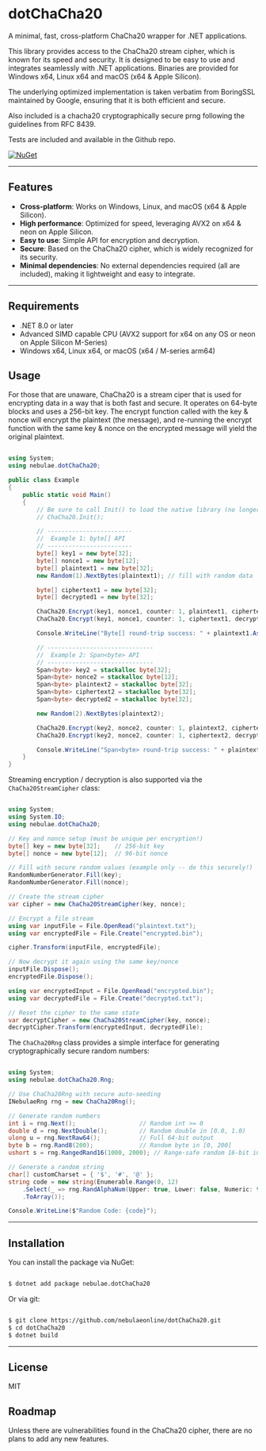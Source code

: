 # dotChaCha20

A minimal, fast, cross-platform ChaCha20 wrapper for .NET applications.

This library provides access to the ChaCha20 stream cipher, which is known for its speed and security. It is designed to be easy to use and integrates seamlessly with .NET applications. Binaries are provided for Windows x64, Linux x64 and macOS (x64 & Apple Silicon).

The underlying optimized implementation is taken verbatim from BoringSSL maintained by Google, ensuring that it is both efficient and secure.

Also included is a chacha20 cryptographically secure prng following the guidelines from RFC 8439.

Tests are included and available in the Github repo.

[![NuGet](https://img.shields.io/nuget/v/nebulae.dotChaCha20.svg)](https://www.nuget.org/packages/nebulae.dotChaCha20)

---

## Features

- **Cross-platform**: Works on Windows, Linux, and macOS (x64 & Apple Silicon).
- **High performance**: Optimized for speed, leveraging AVX2 on x64 & neon on Apple Silicon.
- **Easy to use**: Simple API for encryption and decryption.
- **Secure**: Based on the ChaCha20 cipher, which is widely recognized for its security.
- **Minimal dependencies**: No external dependencies required (all are included), making it lightweight and easy to integrate.

---

## Requirements

- .NET 8.0 or later
- Advanced SIMD capable CPU (AVX2 support for x64 on any OS or neon on Apple Silicon M-Series)
- Windows x64, Linux x64, or macOS (x64 / M-series arm64)

## Usage

For those that are unaware, ChaCha20 is a stream ciper that is used for encrypting data in a way that is both fast and secure. It operates on 64-byte blocks and uses a 256-bit key. The encrypt function called with the key & nonce will encrypt the plaintext (the message), and re-running the encrypt function with the same key & nonce on the encrypted message will yield the original plaintext.

```csharp

using System;
using nebulae.dotChaCha20;

public class Example
{
    public static void Main()
    {
        // Be sure to call Init() to load the native library (no longer required as of v0.1.10)
        // ChaCha20.Init();

        // ------------------------
        //  Example 1: byte[] API
        // ------------------------
        byte[] key1 = new byte[32];
        byte[] nonce1 = new byte[12];
        byte[] plaintext1 = new byte[32];
        new Random(1).NextBytes(plaintext1); // fill with random data

        byte[] ciphertext1 = new byte[32];
        byte[] decrypted1 = new byte[32];

        ChaCha20.Encrypt(key1, nonce1, counter: 1, plaintext1, ciphertext1);
        ChaCha20.Encrypt(key1, nonce1, counter: 1, ciphertext1, decrypted1);

        Console.WriteLine("Byte[] round-trip success: " + plaintext1.AsSpan().SequenceEqual(decrypted1));

        // ------------------------------
        //  Example 2: Span<byte> API
        // ------------------------------
        Span<byte> key2 = stackalloc byte[32];
        Span<byte> nonce2 = stackalloc byte[12];
        Span<byte> plaintext2 = stackalloc byte[32];
        Span<byte> ciphertext2 = stackalloc byte[32];
        Span<byte> decrypted2 = stackalloc byte[32];

        new Random(2).NextBytes(plaintext2);

        ChaCha20.Encrypt(key2, nonce2, counter: 1, plaintext2, ciphertext2);
        ChaCha20.Encrypt(key2, nonce2, counter: 1, ciphertext2, decrypted2);

        Console.WriteLine("Span<byte> round-trip success: " + plaintext2.SequenceEqual(decrypted2));
    }
}

```

Streaming encryption / decryption is also supported via the `ChaCha20StreamCipher` class:

```csharp

using System;
using System.IO;
using nebulae.dotChaCha20;

// Key and nonce setup (must be unique per encryption!)
byte[] key = new byte[32];    // 256-bit key
byte[] nonce = new byte[12];  // 96-bit nonce

// Fill with secure random values (example only -- do this securely!)
RandomNumberGenerator.Fill(key);
RandomNumberGenerator.Fill(nonce);

// Create the stream cipher
var cipher = new ChaCha20StreamCipher(key, nonce);

// Encrypt a file stream
using var inputFile = File.OpenRead("plaintext.txt");
using var encryptedFile = File.Create("encrypted.bin");

cipher.Transform(inputFile, encryptedFile);

// Now decrypt it again using the same key/nonce
inputFile.Dispose();
encryptedFile.Dispose();

using var encryptedInput = File.OpenRead("encrypted.bin");
using var decryptedFile = File.Create("decrypted.txt");

// Reset the cipher to the same state
var decryptCipher = new ChaCha20StreamCipher(key, nonce);
decryptCipher.Transform(encryptedInput, decryptedFile);

```

The `ChaCha20Rng` class provides a simple interface for generating cryptographically secure random numbers:

```csharp

using System;
using nebulae.dotChaCha20.Rng;

// Use ChaCha20Rng with secure auto-seeding
INebulaeRng rng = new ChaCha20Rng();

// Generate random numbers
int i = rng.Next();                  // Random int >= 0
double d = rng.NextDouble();         // Random double in [0.0, 1.0)
ulong u = rng.NextRaw64();           // Full 64-bit output
byte b = rng.Rand8(200);             // Random byte in [0, 200]
ushort s = rng.RangedRand16(1000, 2000); // Range-safe random 16-bit int

// Generate a random string
char[] customCharset = { '$', '#', '@' };
string code = new string(Enumerable.Range(0, 12)
    .Select(_ => rng.RandAlphaNum(Upper: true, Lower: false, Numeric: true, ExtraSymbols: customCharset))
    .ToArray());

Console.WriteLine($"Random Code: {code}");

```

---

## Installation

You can install the package via NuGet:

```bash

$ dotnet add package nebulae.dotChaCha20

```

Or via git:

```bash

$ git clone https://github.com/nebulaeonline/dotChaCha20.git
$ cd dotChaCha20
$ dotnet build

```

---

## License

MIT

## Roadmap

Unless there are vulnerabilities found in the ChaCha20 cipher, there are no plans to add any new features.